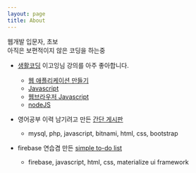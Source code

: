 ```yaml
---
layout: page
title: About
---
```


<p class="message">
  웹개발 입문자, 초보 <br>    
  아직은 보편적이지 않은 코딩을 하는중
</p>

- [생활코딩](https://opentutorials.org) 이고잉님 강의를 아주 좋아합니다.
  - [웹 애플리케이션 만들기](https://opentutorials.org/course/1688)
  - [Javascript](https://opentutorials.org/course/743)
  - [웹브라우저 Javascript](https://opentutorials.org/course/1375)
  - [nodeJS](https://opentutorials.org/course/2136)



- 영어공부 이력 남기려고 만든 [간단 게시판](http://siwabada.dothome.co.kr/)
  - mysql, php, javascript, bitnami, html, css, bootstrap  
- firebase 연습겸 만든 [simple to-do list](https://simple-todolist.firebaseapp.com/)
  - firebase, javascript, html, css, materialize ui framework
